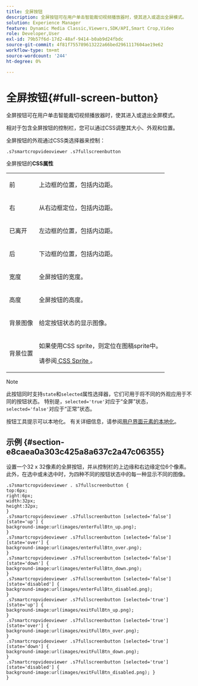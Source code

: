 ```yaml
---
title: 全屏按钮
description: 全屏按钮可在用户单击智能裁切视频播放器时，使其进入或退出全屏模式。
solution: Experience Manager
feature: Dynamic Media Classic,Viewers,SDK/API,Smart Crop,Video
role: Developer,User
exl-id: 79b57f6d-17d2-48af-9414-b0ab9d24fbdc
source-git-commit: 4f81f755789613222a66bed2961117604ae19e62
workflow-type: tm+mt
source-wordcount: '244'
ht-degree: 0%

---
```


# 全屏按钮{#full-screen-button}

全屏按钮可在用户单击智能裁切视频播放器时，使其进入或退出全屏模式。

<!--<a id="section_061E550C1C1D4DB2BD663A898895B38C"></a>-->

相对于包含全屏按钮的控制栏，您可以通过CSS调整其大小、外观和位置。

全屏按钮的外观通过CSS类选择器来控制：

```
.s7smartcropvideoviewer .s7fullscreenbutton
```

全屏按钮的&#x200B;**CSS属性**

<table id="table_C48C56E696304C9BAFEE71BA9EA9A174"> 
 <tbody> 
  <tr> 
   <td colname="col1"> <p> <span class="codeph">前</span> </p> </td> 
   <td colname="col2"> <p> 上边框的位置，包括内边距。 </p> </td> 
  </tr> 
  <tr> 
   <td colname="col1"> <p> <span class="codeph">右</span> </p> </td> 
   <td colname="col2"> <p> 从右边框定位，包括内边距。 </p> </td> 
  </tr> 
  <tr> 
   <td colname="col1"> <p> <span class="codeph">已离开</span> </p> </td> 
   <td colname="col2"> <p> 左边框的位置，包括内边距。 </p> </td> 
  </tr> 
  <tr> 
   <td colname="col1"> <p> <span class="codeph">后</span> </p> </td> 
   <td colname="col2"> <p>下边框的位置，包括内边距。 </p> </td> 
  </tr> 
  <tr> 
   <td colname="col1"> <p> <span class="codeph">宽度</span> </p> </td> 
   <td colname="col2"> <p> 全屏按钮的宽度。 </p> </td> 
  </tr> 
  <tr> 
   <td colname="col1"> <p> <span class="codeph">高度</span> </p> </td> 
   <td colname="col2"> <p>全屏按钮的高度。 </p> </td> 
  </tr> 
  <tr> 
   <td colname="col1"> <p> <span class="codeph">背景图像</span> </p> </td> 
   <td colname="col2"> <p> 给定按钮状态的显示图像。 </p> </td> 
  </tr> 
  <tr> 
   <td colname="col1"> <p> <span class="codeph">背景位置</span> </p> </td> 
   <td colname="col2"> <p> 如果使用CSS sprite，则定位在图稿sprite中。 </p> <p>请参阅<a href="../../../c-html5-aem-asset-viewers/c-html5-aem-smartcropvideo/c-html5-aem-smartcropvideo-viewer-customizingviewer/c-html5-aem-smartcropvideo-customizingviewer.md#section-9b6d8d601cb441d08214dada7bb4eddc" format="dita" scope="local"> CSS Sprite </a>。 </p> </td> 
  </tr> 
 </tbody> 
</table>

>[!NOTE]
>
>此按钮同时支持`state`和`selected`属性选择器，它们可用于将不同的外观应用于不同的按钮状态。 特别是，`selected='true'`对应于“全屏”状态，`selected='false'`对应于“正常”状态。

按钮工具提示可以本地化。 有关详细信息，请参阅[用户界面元素的本地化](../../../c-html5-aem-asset-viewers/c-html5-aem-smartcropvideo/r-html5-aem-smartcropvideo-viewer-localization.md#concept-1d5ca2d8480f4064a51eddba13940aad)。

## 示例 {#section-e8caea0a303c425a8a637c2a47c06355}

设置一个32 x 32像素的全屏按钮，并从控制栏的上边缘和右边缘定位6个像素。 此外，在选中或未选中时，为四种不同的按钮状态中的每一种显示不同的图像。

```
.s7smartcropvideoviewer . s7fullscreenbutton { 
top:6px; 
right:6px; 
width:32px; 
height:32px; 
} 
.s7smartcropvideoviewer .s7fullscreenbutton [selected='false'][state='up'] { 
background-image:url(images/enterFullBtn_up.png); 
} 
.s7smartcropvideoviewer .s7fullscreenbutton [selected='false'][state='over'] {  
background-image:url(images/enterFullBtn_over.png); 
} 
.s7smartcropvideoviewer .s7fullscreenbutton [selected='false'][state='down'] {  
background-image:url(images/enterFullBtn_down.png); 
} 
.s7smartcropvideoviewer .s7fullscreenbutton [selected='false'][state='disabled'] { 
background-image:url(images/enterFullBtn_disabled.png); 
} 
.s7smartcropvideoviewer .s7fullscreenbutton [selected='true'][state='up'] {  
background-image:url(images/exitFullBtn_up.png); 
} 
.s7smartcropvideoviewer .s7fullscreenbutton [selected='true'][state='over'] {  
background-image:url(images/exitFullBtn_over.png); 
} 
.s7smartcropvideoviewer .s7fullscreenbutton [selected='true'][state='down'] {  
background-image:url(images/exitFullBtn_down.png); 
} 
.s7smartcropvideoviewer .s7fullscreenbutton [selected='true'][state='disabled'] {  
background-image:url(images/exitFullBtn_disabled.png); } 
}
```
